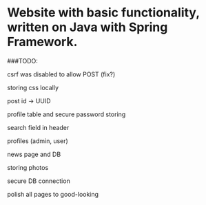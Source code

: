 # Website with basic functionality, written on Java with Spring Framework.

###TODO:

csrf was disabled to allow POST (fix?)

storing css locally

post id -> UUID

profile table and secure password storing

search field in header

profiles (admin, user)

news page and DB

storing photos

secure DB connection

polish all pages to good-looking